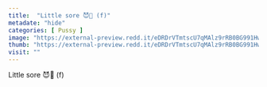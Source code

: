 ```yaml
---
title:  "Little sore 😈🍆 (f)"
metadate: "hide"
categories: [ Pussy ]
image: "https://external-preview.redd.it/eDRDrVTmtscU7qMAlz9rRB0BG991HwNtUxKLZBMyuUo.jpg?auto=webp&s=0c3104140d4c399fa2608a0e9c8e9549cc14f6c8"
thumb: "https://external-preview.redd.it/eDRDrVTmtscU7qMAlz9rRB0BG991HwNtUxKLZBMyuUo.jpg?width=320&crop=smart&auto=webp&s=ddcf9894e2217381863e1bd4dc9e5f82364cce75"
visit: ""
---
```

Little sore 😈🍆 (f)
